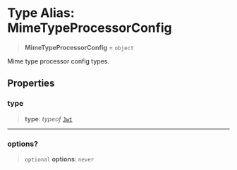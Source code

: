 # Type Alias: MimeTypeProcessorConfig

> **MimeTypeProcessorConfig** = `object`

Mime type processor config types.

## Properties

### type

> **type**: *typeof* [`Jwt`](../variables/MimeTypeProcessorType.md#jwt)

***

### options?

> `optional` **options**: `never`
